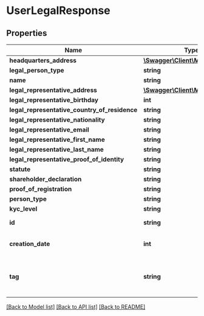 # UserLegalResponse

## Properties
Name | Type | Description | Notes
------------ | ------------- | ------------- | -------------
**headquarters_address** | [**\Swagger\Client\Model\Address**](Address.md) |  | [optional] 
**legal_person_type** | **string** |  | [optional] 
**name** | **string** |  | [optional] 
**legal_representative_address** | [**\Swagger\Client\Model\Address**](Address.md) |  | [optional] 
**legal_representative_birthday** | **int** |  | [optional] 
**legal_representative_country_of_residence** | **string** |  | [optional] 
**legal_representative_nationality** | **string** |  | [optional] 
**legal_representative_email** | **string** |  | [optional] 
**legal_representative_first_name** | **string** |  | [optional] 
**legal_representative_last_name** | **string** |  | [optional] 
**legal_representative_proof_of_identity** | **string** |  | [optional] 
**statute** | **string** |  | [optional] 
**shareholder_declaration** | **string** |  | [optional] 
**proof_of_registration** | **string** |  | [optional] 
**person_type** | **string** |  | [optional] 
**kyc_level** | **string** |  | [optional] 
**id** | **string** | The item&#39;s ID | [optional] 
**creation_date** | **int** | When the item was created | [optional] 
**tag** | **string** | Custom data that you can add to this item | [optional] 

[[Back to Model list]](../README.md#documentation-for-models) [[Back to API list]](../README.md#documentation-for-api-endpoints) [[Back to README]](../README.md)


